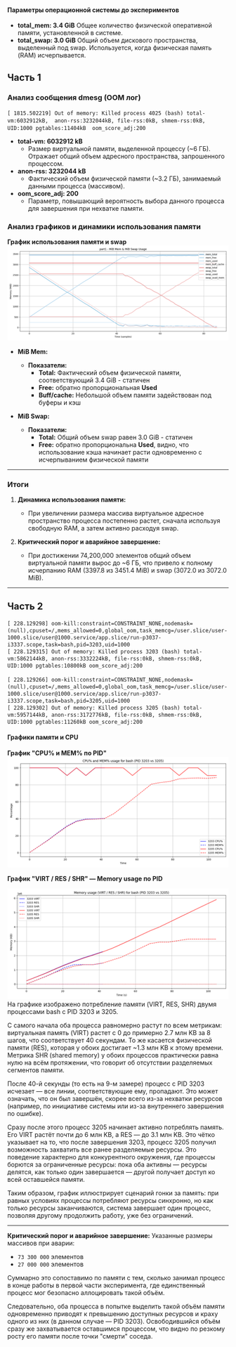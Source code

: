 #### Параметры операционной системы до экспериментов

- **total_mem: 3.4 GiB**
  Общее количество физической оперативной памяти, установленной в системе.
- **total_swap: 3.0 GiB**
  Общий объем дискового пространства, выделенный под swap. Используется, когда физическая память
  (RAM) исчерпывается.
  
## Часть 1

### Анализ сообщения dmesg (OOM лог)

`[ 1815.502219] Out of memory: Killed process 4025 (bash) total-vm:6032912kB, 
anon-rss:3232044kB, file-rss:0kB, shmem-rss:0kB, UID:1000 pgtables:11404kB 
oom_score_adj:200`

- **total-vm: 6032912 kB**
    - Размер виртуальной памяти, выделенной процессу (~6 ГБ). Отражает общий объем
      адресного пространства, запрошенного процессом.
- **anon-rss: 3232044 kB**
    - Фактический объем физической памяти (~3.2 ГБ), занимаемый
      данными процесса (массивом).
- **oom_score_adj: 200**
    - Параметр, повышающий вероятность выбора данного процесса для завершения при
      нехватке памяти.

### Анализ графиков и динамики использования памяти

**График использования памяти и swap**
![](plots/part1_common.png)

- **MiB Mem:**
    - **Показатели:**
        - **Total:** Фактический объем физической памяти, соответствующий 3.4 GiB - статичен
        - **Free:** обратно пропорциональная **Used**
        - **Buff/cache:** Небольшой объем памяти задействован под буферы и кэш

- **MiB Swap:**
    - **Показатели:**
        - **Total:** Общий объем swap равен 3.0 GiB - статичен
        - **Free:** обратно пропорциональна **Used**, видно, что использование кэша начинает расти одновременно с
          исчерпыванием физической памяти

[//]: # (**Показатели памяти процесса 4025 &#40;bash&#41;**)

[//]: # (![]&#40;plots/part1_memo.png&#41;)

[//]: # ()
[//]: # (- Показатели процесса в момент аварии)

[//]: # (    - **VIRT:** ~6031856 kB &#40;примерно 6 ГБ&#41; – общий объем виртуальной памяти, запрошенной процессом.)

[//]: # (    - **RES:** ~3.1 ГБ – фактическое использование физической памяти.)

[//]: # (    - **SHR** = 0 все время &#40;посколько процесс не делит память с другими процессами&#41;)

[//]: # ()
[//]: # (**Показатели CPU%, MEM%, PR, NI**)

[//]: # ()
[//]: # (![]&#40;plots/part1_pr_ni_common.png&#41;)

[//]: # ()
[//]: # (- Все время CPU загружена на 90-100%)

[//]: # (- Использование памяти растет линейно до ~90% и остается на таком уровне)

---

### Итоги

1. **Динамика использования памяти:**
    - При увеличении размера массива виртуальное адресное пространство процесса постепенно растет, сначала используя
      свободную RAM, а затем активно расходуя swap.

2. **Критический порог и аварийное завершение:**
    - При достижении 74,200,000 элементов общий объем виртуальной памяти вырос до ~6 ГБ, что привело к полному
      исчерпанию RAM (3397.8 из 3451.4 MiB) и swap (3072.0 из 3072.0 MiB).

---

## Часть 2

```
[ 228.129298] oom-kill:constraint=CONSTRAINT_NONE,nodemask=(null),cpuset=/,mems_allowed=0,global_oom,task_memcg=/user.slice/user-1000.slice/user@1000.service/app.slice/run-p3037-i3337.scope,task=bash,pid=3203,uid=1000  
[ 228.129315] Out of memory: Killed process 3203 (bash) total-vm:5862144kB, anon-rss:3332224kB, file-rss:0kB, shmem-rss:0kB, UID:1000 pgtables:10800kB oom_score_adj:200

[ 228.129266] oom-kill:constraint=CONSTRAINT_NONE,nodemask=(null),cpuset=/,mems_allowed=0,global_oom,task_memcg=/user.slice/user-1000.slice/user@1000.service/app.slice/run-p3037-i3337.scope,task=bash,pid=3205,uid=1000 
[ 228.129302] Out of memory: Killed process 3205 (bash) total-vm:5957144kB, anon-rss:3172776kB, file-rss:0kB, shmem-rss:0kB, UID:1000 pgtables:11260kB oom_score_adj:200
```

#### Графики памяти и CPU

**График "CPU% и MEM% по PID"**
![](plots/part2_common.png)



**График "VIRT / RES / SHR" — Memory usage по PID**

![](plots/part2_memo.png)
На графике изображено потребление памяти (VIRT, RES, SHR) двумя процессами bash с PID 3203 и 3205.

С самого начала оба процесса равномерно растут по всем метрикам: виртуальная память (VIRT) растет 
с 0 до примерно 2.7 млн KB за 8 шагов, что соответствует 40 секундам. То же касается физической памяти 
(RES), которая у обоих достигает ~1.3 млн KB к этому времени. Метрика SHR (shared memory) у обоих 
процессов практически равна нулю на всём протяжении, что говорит об отсутствии разделяемых сегментов памяти.

После 40-й секунды (то есть на 9-м замере) процесс с PID 3203 исчезает — все линии, соответствующие ему, 
пропадают. Это может означать, что он был завершён, скорее всего из-за нехватки ресурсов (например, по 
инициативе системы или из-за внутреннего завершения по ошибке).

Сразу после этого процесс 3205 начинает активно потреблять память. Его VIRT растёт почти до 6 млн KB, 
а RES — до 3.1 млн KB. Это чётко указывает на то, что после завершения 3203, процесс 3205 получил 
возможность захватить все ранее разделяемые ресурсы. Это поведение характерно для конкурентного окружения, 
где процессы борются за ограниченные ресурсы: пока оба активны — ресурсы делятся, как только один 
завершается — другой получает доступ ко всей оставшейся памяти.

Таким образом, график иллюстрирует сценарий гонки за память: при равных условиях процессы потребляют 
ресурсы синхронно, но как только ресурсы заканчиваются, система завершает один процесс, позволяя другому 
продолжить работу, уже без ограничений.


[//]: # (**График "PR / NI" — Priorities**)

[//]: # (![]&#40;plots/part2_pr_ni.png&#41;)

---

**Критический порог и аварийное завершение:**
Указанные размеры массивов при аварии:

- `73 300 000` элементов
- `27 000 000` элементов

Суммарно это сопоставимо по памяти с тем, сколько занимал процесс в конце работы в первой части эксперимента, 
где единственный процесс мог безопасно аллоцировать такой объём.

Следовательно, оба процесса в попытке выделить такой объём памяти одновременно приводят к превышению доступных 
ресурсов и краху одного из них (в данном случае — PID 3203). Освободившийся объём сразу же захватывается 
оставшимся процессом, что видно по резкому росту его памяти после точки "смерти" соседа.

